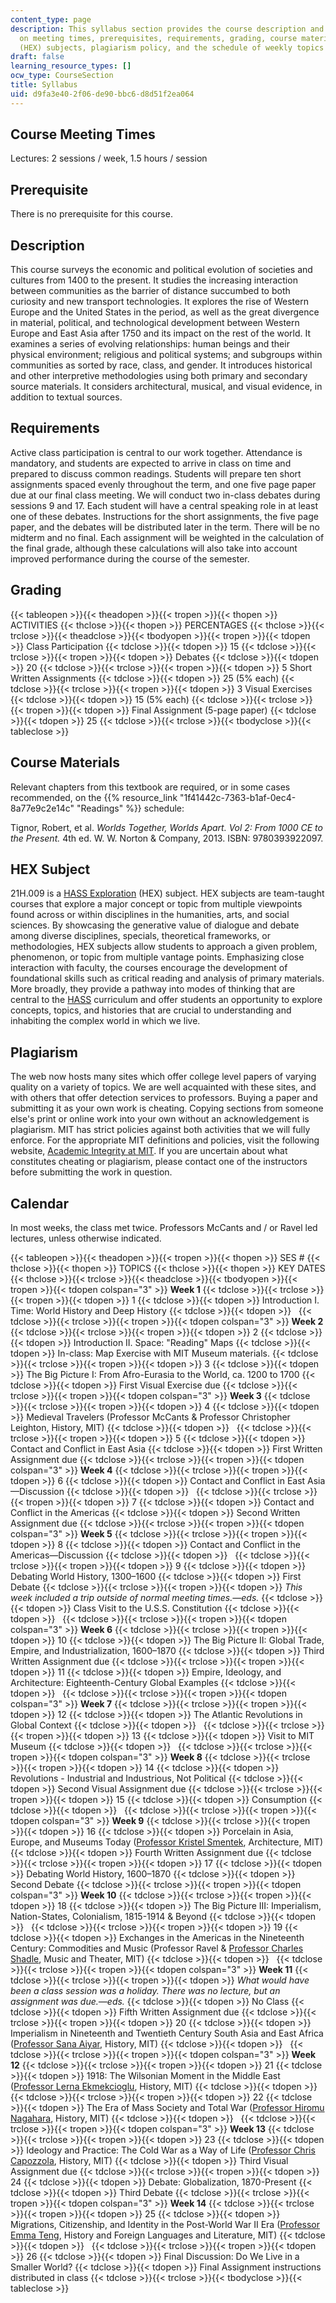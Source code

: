 ```yaml
---
content_type: page
description: This syllabus section provides the course description and information
  on meeting times, prerequisites, requirements, grading, course materials, HASS Exploration
  (HEX) subjects, plagiarism policy, and the schedule of weekly topics and key dates.
draft: false
learning_resource_types: []
ocw_type: CourseSection
title: Syllabus
uid: d9fa3e40-2f06-de90-bbc6-d8d51f2ea064
---
```

## Course Meeting Times

Lectures: 2 sessions / week, 1.5 hours / session

## Prerequisite

There is no prerequisite for this course.

## Description

This course surveys the economic and political evolution of societies and cultures from 1400 to the present. It studies the increasing interaction between communities as the barrier of distance succumbed to both curiosity and new transport technologies. It explores the rise of Western Europe and the United States in the period, as well as the great divergence in material, political, and technological development between Western Europe and East Asia after 1750 and its impact on the rest of the world. It examines a series of evolving relationships: human beings and their physical environment; religious and political systems; and subgroups within communities as sorted by race, class, and gender. It introduces historical and other interpretive methodologies using both primary and secondary source materials. It considers architectural, musical, and visual evidence, in addition to textual sources.

## Requirements

Active class participation is central to our work together. Attendance is mandatory, and students are expected to arrive in class on time and prepared to discuss common readings. Students will prepare ten short assignments spaced evenly throughout the term, and one five page paper due at our final class meeting. We will conduct two in-class debates during sessions 9 and 17. Each student will have a central speaking role in at least one of these debates. Instructions for the short assignments, the five page paper, and the debates will be distributed later in the term. There will be no midterm and no final. Each assignment will be weighted in the calculation of the final grade, although these calculations will also take into account improved performance during the course of the semester.

## Grading

{{< tableopen >}}{{< theadopen >}}{{< tropen >}}{{< thopen >}}
ACTIVITIES
{{< thclose >}}{{< thopen >}}
PERCENTAGES
{{< thclose >}}{{< trclose >}}{{< theadclose >}}{{< tbodyopen >}}{{< tropen >}}{{< tdopen >}}
Class Participation
{{< tdclose >}}{{< tdopen >}}
15
{{< tdclose >}}{{< trclose >}}{{< tropen >}}{{< tdopen >}}
Debates
{{< tdclose >}}{{< tdopen >}}
20
{{< tdclose >}}{{< trclose >}}{{< tropen >}}{{< tdopen >}}
5 Short Written Assignments
{{< tdclose >}}{{< tdopen >}}
25 (5% each)
{{< tdclose >}}{{< trclose >}}{{< tropen >}}{{< tdopen >}}
3 Visual Exercises
{{< tdclose >}}{{< tdopen >}}
15 (5% each)
{{< tdclose >}}{{< trclose >}}{{< tropen >}}{{< tdopen >}}
Final Assignment (5-page paper)
{{< tdclose >}}{{< tdopen >}}
25
{{< tdclose >}}{{< trclose >}}{{< tbodyclose >}}{{< tableclose >}}

## Course Materials

Relevant chapters from this textbook are required, or in some cases recommended, on the {{% resource_link "1f41442c-7363-b1af-0ec4-8a77e9c2e14c" "Readings" %}} schedule:

Tignor, Robert, et al. *Worlds Together, Worlds Apart. Vol 2: From 1000 CE to the Present.* 4th ed. W. W. Norton & Company, 2013. ISBN: 9780393922097.

## HEX Subject

21H.009 is a [HASS Exploration](http://web.mit.edu/hassreq/exploration.html) (HEX) subject. HEX subjects are team-taught courses that explore a major concept or topic from multiple viewpoints found across or within disciplines in the humanities, arts, and social sciences. By showcasing the generative value of dialogue and debate among diverse disciplines, specials, theoretical frameworks, or methodologies, HEX subjects allow students to approach a given problem, phenomenon, or topic from multiple vantage points. Emphasizing close interaction with faculty, the courses encourage the development of foundational skills such as critical reading and analysis of primary materials. More broadly, they provide a pathway into modes of thinking that are central to the [HASS](http://shass.mit.edu/) curriculum and offer students an opportunity to explore concepts, topics, and histories that are crucial to understanding and inhabiting the complex world in which we live.

## Plagiarism

The web now hosts many sites which offer college level papers of varying quality on a variety of topics. We are well acquainted with these sites, and with others that offer detection services to professors. Buying a paper and submitting it as your own work is cheating. Copying sections from someone else's print or online work into your own without an acknowledgement is plagiarism. MIT has strict policies against both activities that we will fully enforce. For the appropriate MIT definitions and policies, visit the following website, [Academic Integrity at MIT](https://integrity.mit.edu/). If you are uncertain about what constitutes cheating or plagiarism, please contact one of the instructors before submitting the work in question.

## Calendar

In most weeks, the class met twice. Professors McCants and / or Ravel led lectures, unless otherwise indicated.

{{< tableopen >}}{{< theadopen >}}{{< tropen >}}{{< thopen >}}
SES #
{{< thclose >}}{{< thopen >}}
TOPICS
{{< thclose >}}{{< thopen >}}
KEY DATES
{{< thclose >}}{{< trclose >}}{{< theadclose >}}{{< tbodyopen >}}{{< tropen >}}{{< tdopen colspan="3" >}}
**Week 1**
{{< tdclose >}}{{< trclose >}}{{< tropen >}}{{< tdopen >}}
1
{{< tdclose >}}{{< tdopen >}}
Introduction I. Time: World History and Deep History
{{< tdclose >}}{{< tdopen >}}
 
{{< tdclose >}}{{< trclose >}}{{< tropen >}}{{< tdopen colspan="3" >}}
**Week 2**
{{< tdclose >}}{{< trclose >}}{{< tropen >}}{{< tdopen >}}
2
{{< tdclose >}}{{< tdopen >}}
Introduction II. Space: "Reading" Maps
{{< tdclose >}}{{< tdopen >}}
In-class: Map Exercise with MIT Museum materials.
{{< tdclose >}}{{< trclose >}}{{< tropen >}}{{< tdopen >}}
3
{{< tdclose >}}{{< tdopen >}}
The Big Picture I: From Afro-Eurasia to the World, ca. 1200 to 1700
{{< tdclose >}}{{< tdopen >}}
First Visual Exercise due
{{< tdclose >}}{{< trclose >}}{{< tropen >}}{{< tdopen colspan="3" >}}
**Week 3**
{{< tdclose >}}{{< trclose >}}{{< tropen >}}{{< tdopen >}}
4
{{< tdclose >}}{{< tdopen >}}
Medieval Travelers (Professor McCants & Professor Christopher Leighton, History, MIT)
{{< tdclose >}}{{< tdopen >}}
 
{{< tdclose >}}{{< trclose >}}{{< tropen >}}{{< tdopen >}}
5
{{< tdclose >}}{{< tdopen >}}
Contact and Conflict in East Asia
{{< tdclose >}}{{< tdopen >}}
First Written Assignment due
{{< tdclose >}}{{< trclose >}}{{< tropen >}}{{< tdopen colspan="3" >}}
**Week 4**
{{< tdclose >}}{{< trclose >}}{{< tropen >}}{{< tdopen >}}
6
{{< tdclose >}}{{< tdopen >}}
Contact and Conflict in East Asia—Discussion
{{< tdclose >}}{{< tdopen >}}
 
{{< tdclose >}}{{< trclose >}}{{< tropen >}}{{< tdopen >}}
7
{{< tdclose >}}{{< tdopen >}}
Contact and Conflict in the Americas
{{< tdclose >}}{{< tdopen >}}
Second Written Assignment due
{{< tdclose >}}{{< trclose >}}{{< tropen >}}{{< tdopen colspan="3" >}}
**Week 5**
{{< tdclose >}}{{< trclose >}}{{< tropen >}}{{< tdopen >}}
8
{{< tdclose >}}{{< tdopen >}}
Contact and Conflict in the Americas—Discussion
{{< tdclose >}}{{< tdopen >}}
 
{{< tdclose >}}{{< trclose >}}{{< tropen >}}{{< tdopen >}}
9
{{< tdclose >}}{{< tdopen >}}
Debating World History, 1300–1600
{{< tdclose >}}{{< tdopen >}}
First Debate
{{< tdclose >}}{{< trclose >}}{{< tropen >}}{{< tdopen >}}
*This week included a trip outside of normal meeting times.—eds.*
{{< tdclose >}}{{< tdopen >}}
Class Visit to the U.S.S. Constitution
{{< tdclose >}}{{< tdopen >}}
 
{{< tdclose >}}{{< trclose >}}{{< tropen >}}{{< tdopen colspan="3" >}}
**Week 6**
{{< tdclose >}}{{< trclose >}}{{< tropen >}}{{< tdopen >}}
10
{{< tdclose >}}{{< tdopen >}}
The Big Picture II: Global Trade, Empire, and Industrialization, 1600–1870
{{< tdclose >}}{{< tdopen >}}
Third Written Assignment due
{{< tdclose >}}{{< trclose >}}{{< tropen >}}{{< tdopen >}}
11
{{< tdclose >}}{{< tdopen >}}
Empire, Ideology, and Architecture: Eighteenth-Century Global Examples
{{< tdclose >}}{{< tdopen >}}
 
{{< tdclose >}}{{< trclose >}}{{< tropen >}}{{< tdopen colspan="3" >}}
**Week 7**
{{< tdclose >}}{{< trclose >}}{{< tropen >}}{{< tdopen >}}
12
{{< tdclose >}}{{< tdopen >}}
The Atlantic Revolutions in Global Context
{{< tdclose >}}{{< tdopen >}}
 
{{< tdclose >}}{{< trclose >}}{{< tropen >}}{{< tdopen >}}
13
{{< tdclose >}}{{< tdopen >}}
Visit to MIT Museum
{{< tdclose >}}{{< tdopen >}}
 
{{< tdclose >}}{{< trclose >}}{{< tropen >}}{{< tdopen colspan="3" >}}
**Week 8**
{{< tdclose >}}{{< trclose >}}{{< tropen >}}{{< tdopen >}}
14
{{< tdclose >}}{{< tdopen >}}
Revolutions - Industrial and Industrious, Not Political
{{< tdclose >}}{{< tdopen >}}
Second Visual Assignment due
{{< tdclose >}}{{< trclose >}}{{< tropen >}}{{< tdopen >}}
15
{{< tdclose >}}{{< tdopen >}}
Consumption
{{< tdclose >}}{{< tdopen >}}
 
{{< tdclose >}}{{< trclose >}}{{< tropen >}}{{< tdopen colspan="3" >}}
**Week 9**
{{< tdclose >}}{{< trclose >}}{{< tropen >}}{{< tdopen >}}
16
{{< tdclose >}}{{< tdopen >}}
Porcelain in Asia, Europe, and Museums Today ([Professor Kristel Smentek](https://architecture.mit.edu/people/kristel-smentek), Architecture, MIT)
{{< tdclose >}}{{< tdopen >}}
Fourth Written Assignment due
{{< tdclose >}}{{< trclose >}}{{< tropen >}}{{< tdopen >}}
17
{{< tdclose >}}{{< tdopen >}}
Debating World History, 1600–1870
{{< tdclose >}}{{< tdopen >}}
Second Debate
{{< tdclose >}}{{< trclose >}}{{< tropen >}}{{< tdopen colspan="3" >}}
**Week 10**
{{< tdclose >}}{{< trclose >}}{{< tropen >}}{{< tdopen >}}
18
{{< tdclose >}}{{< tdopen >}}
The Big Picture III: Imperialism, Nation-States, Colonialism, 1815-1914 & Beyond
{{< tdclose >}}{{< tdopen >}}
 
{{< tdclose >}}{{< trclose >}}{{< tropen >}}{{< tdopen >}}
19
{{< tdclose >}}{{< tdopen >}}
Exchanges in the Americas in the Nineteenth Century: Commodities and Music (Professor Ravel & [Professor Charles Shadle](http://mta.mit.edu/person/charles-shadle), Music and Theater, MIT)
{{< tdclose >}}{{< tdopen >}}
 
{{< tdclose >}}{{< trclose >}}{{< tropen >}}{{< tdopen colspan="3" >}}
**Week 11**
{{< tdclose >}}{{< trclose >}}{{< tropen >}}{{< tdopen >}}
*What would have been a class session was a holiday. There was no lecture, but an assignment was due.—eds.*
{{< tdclose >}}{{< tdopen >}}
No Class
{{< tdclose >}}{{< tdopen >}}
Fifth Written Assignment due
{{< tdclose >}}{{< trclose >}}{{< tropen >}}{{< tdopen >}}
20
{{< tdclose >}}{{< tdopen >}}
Imperialism in Nineteenth and Twentieth Century South Asia and East Africa ([Professor Sana Aiyar](http://history.mit.edu/people/sana-aiyar), History, MIT)
{{< tdclose >}}{{< tdopen >}}
 
{{< tdclose >}}{{< trclose >}}{{< tropen >}}{{< tdopen colspan="3" >}}
**Week 12**
{{< tdclose >}}{{< trclose >}}{{< tropen >}}{{< tdopen >}}
21
{{< tdclose >}}{{< tdopen >}}
1918: The Wilsonian Moment in the Middle East ([Professor Lerna Ekmekcioglu](http://history.mit.edu/people/lerna-ekmekcioglu), History, MIT)
{{< tdclose >}}{{< tdopen >}}
 
{{< tdclose >}}{{< trclose >}}{{< tropen >}}{{< tdopen >}}
22
{{< tdclose >}}{{< tdopen >}}
The Era of Mass Society and Total War ([Professor Hiromu Nagahara](http://history.mit.edu/people/hiromu-nagahara), History, MIT)
{{< tdclose >}}{{< tdopen >}}
 
{{< tdclose >}}{{< trclose >}}{{< tropen >}}{{< tdopen colspan="3" >}}
**Week 13**
{{< tdclose >}}{{< trclose >}}{{< tropen >}}{{< tdopen >}}
23
{{< tdclose >}}{{< tdopen >}}
Ideology and Practice: The Cold War as a Way of Life ([Professor Chris Capozzola](http://history.mit.edu/people/christopher-capozzola), History, MIT)
{{< tdclose >}}{{< tdopen >}}
Third Visual Assignment due
{{< tdclose >}}{{< trclose >}}{{< tropen >}}{{< tdopen >}}
24
{{< tdclose >}}{{< tdopen >}}
Debate: Globalization, 1870-Present
{{< tdclose >}}{{< tdopen >}}
Third Debate
{{< tdclose >}}{{< trclose >}}{{< tropen >}}{{< tdopen colspan="3" >}}
**Week 14**
{{< tdclose >}}{{< trclose >}}{{< tropen >}}{{< tdopen >}}
25
{{< tdclose >}}{{< tdopen >}}
Migrations, Citizenship, and Identity in the Post-World War II Era ([Professor Emma Teng](http://history.mit.edu/people/emma-teng), History and Foreign Languages and Literature, MIT)
{{< tdclose >}}{{< tdopen >}}
 
{{< tdclose >}}{{< trclose >}}{{< tropen >}}{{< tdopen >}}
26
{{< tdclose >}}{{< tdopen >}}
Final Discussion: Do We Live in a Smaller World?
{{< tdclose >}}{{< tdopen >}}
Final Assignment instructions distributed in class
{{< tdclose >}}{{< trclose >}}{{< tbodyclose >}}{{< tableclose >}}